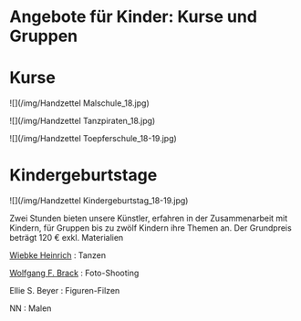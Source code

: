 # Angebote für Kinder: Kurse und Gruppen


# Kurse 

![](/img/Handzettel Malschule_18.jpg)

![](/img/Handzettel Tanzpiraten_18.jpg)

![](/img/Handzettel Toepferschule_18-19.jpg)

# Kindergeburtstage

![](/img/Handzettel Kindergeburtstag_18-19.jpg)

Zwei Stunden bieten unsere Künstler, erfahren in der Zusammenarbeit mit
Kindern, für Gruppen bis zu zwölf Kindern ihre Themen an.
Der Grundpreis beträgt 120 € exkl. Materialien

[Wiebke Heinrich](http://www.juneejah.de)
:   Tanzen


[Wolfgang F. Brack](http://www.wfb-foto.de)
:   Foto-Shooting

Ellie S. Beyer
:   Figuren-Filzen

NN
:   Malen 


